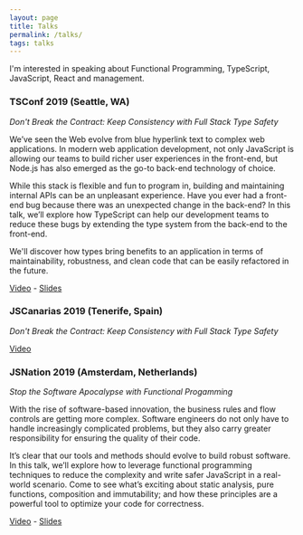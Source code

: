 ```yaml
---
layout: page
title: Talks
permalink: /talks/
tags: talks
---
```


I'm interested in speaking about Functional Programming, TypeScript, JavaScript, React and management.

### TSConf 2019 (Seattle, WA)
*Don't Break the Contract: Keep Consistency with Full Stack Type Safety*

We’ve seen the Web evolve from blue hyperlink text to complex web applications. In modern web application development, not only JavaScript is allowing our teams to build richer user experiences in the front-end, but Node.js has also emerged as the go-to back-end technology of choice.

While this stack is flexible and fun to program in, building and maintaining internal APIs can be an unpleasant experience. Have you ever had a front-end bug because there was an unexpected change in the back-end? In this talk, we’ll explore how TypeScript can help our development teams to reduce these bugs by extending the type system from the back-end to the front-end.

We'll discover how types bring benefits to an application in terms of maintainability, robustness, and clean code that can be easily refactored in the future.

[Video](https://www.youtube.com/watch?v=8bLYoLBhNI0) - [Slides](https://speakerdeck.com/flandrade/tsconf-2019-dont-break-the-contract-keep-consistency-with-full-stack-type-safety?slide=13)

### JSCanarias 2019 (Tenerife, Spain)
*Don't Break the Contract: Keep Consistency with Full Stack Type Safety*

[Video](https://www.youtube.com/watch?v=mg6CwwY8gqA)

### JSNation 2019 (Amsterdam, Netherlands)
*Stop the Software Apocalypse with Functional Progamming*

With the rise of software-based innovation, the business rules and flow controls are getting more complex. Software engineers do not only have to handle increasingly complicated problems, but they also carry greater responsibility for ensuring the quality of their code.

It’s clear that our tools and methods should evolve to build robust software. In this talk, we’ll explore how to leverage functional programming techniques to reduce the complexity and write safer JavaScript in a real-world scenario. Come to see what’s exciting about static analysis, pure functions, composition and immutability; and how these principles are a powerful tool to optimize your code for correctness.

[Video](https://www.youtube.com/watch?v=7IJqO4Kkm7c) - [Slides](https://speakerdeck.com/flandrade/jsnation-2019-stop-the-software-apocalypse-with-functional-programming)
